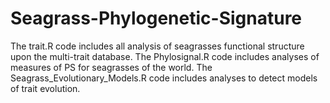 # Seagrass-Phylogenetic-Signature
The trait.R code includes all analysis of seagrasses functional structure upon the multi-trait database.
The Phylosignal.R code includes analyses of measures of PS for seagrasses of the world.
The Seagrass_Evolutionary_Models.R code includes analyses to detect models of trait evolution. 
